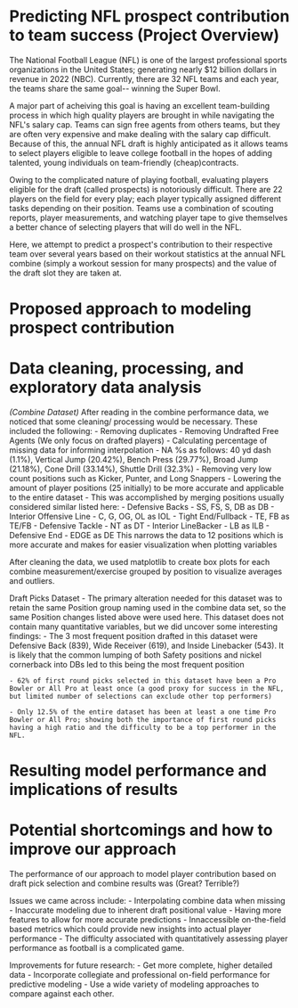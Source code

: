 # **Predicting NFL prospect contribution to team success (Project Overview)**
The National Football League (NFL) is one of the largest professional sports organizations in the United States; generating nearly $12 billion dollars in revenue in 2022 (NBC). Currently, there are 32 NFL teams and each year, the teams share the same goal-- winning the Super Bowl. 

A major part of acheiving this goal is having an excellent team-building process in which high quality players are brought in while navigating the NFL's salary cap. Teams can sign free agents from others teams, but they are often very expensive and make dealing with the salary cap difficult. Because of this, the annual NFL draft is highly anticipated as it allows  teams to select players eligible to leave college football in the hopes of adding talented, young individuals on team-friendly (cheap)contracts.

Owing to the complicated nature of playing football, evaluating players eligible for the draft (called prospects) is notoriously difficult. There are 22 players on the field for every play; each player typically assigned different tasks depending on their position. Teams use a combination of scouting reports, player measurements, and watching player tape to give themselves a better chance of selecting players that will do well in the NFL. 

Here, we attempt to predict a prospect's contribution to their respective team over several years based on their workout statistics at the annual NFL combine (simply a workout session for many prospects) and the value of the draft slot they are taken at.

 

# Proposed approach to modeling prospect contribution


# Data cleaning, processing, and exploratory data analysis
*(Combine Dataset)* After reading in the combine performance data, we noticed that some cleaning/ processing would be necessary. These included the following: 
    - Removing duplicates
    - Removing Undrafted Free Agents (We only focus on drafted players)
    - Calculating percentage of missing data for informing interpolation
        - NA %s as follows: 40 yd dash (1.1%), Vertical Jump (20.42%), Bench Press (29.77%), Broad Jump (21.18%), Cone Drill (33.14%), Shuttle Drill (32.3%)
    - Removing very low count positions such as Kicker, Punter, and Long Snappers
    - Lowering the amount of player positions (25 initially) to be more accurate and applicable to the entire dataset
        - This was accomplished by merging positions usually considered similar listed here:
            - Defensive Backs - SS, FS, S, DB as DB
            - Interior Offensive Line - C, G, OG, OL as IOL
            - Tight End/Fullback - TE, FB as TE/FB
            - Defensive Tackle - NT as DT
            - Interior LineBacker - LB as ILB
            - Defensive End - EDGE as DE
    This narrows the data to 12 positions which is more accurate and makes for easier visualization when plotting variables


After cleaning the data, we used matplotlib to create box plots for each combine measurement/exercise grouped by position to visualize averages and outliers.

Draft Picks Dataset - The primary alteration needed for this dataset was to retain the same Position group naming used in the combine data set, so the same Position changes listed above were used here. This dataset does not contain many quantitative variables, but we did uncover some interesting findings:
    - The 3 most frequent position drafted in this dataset were Defensive Back (839), Wide Receiver (619), and Inside Linebacker (543). It is likely that the common lumping of both Safety positions and nickel cornerback into DBs led to this being the most frequent position

    - 62% of first round picks selected in this dataset have been a Pro Bowler or All Pro at least once (a good proxy for success in the NFL, but limited number of selections can exclude other top performers)

    - Only 12.5% of the entire dataset has been at least a one time Pro Bowler or All Pro; showing both the importance of first round picks having a high ratio and the difficulty to be a top performer in the NFL.






# Resulting model performance and implications of results


# Potential shortcomings and how to improve our approach
The performance of our approach to model player contribution based on draft pick selection and combine results was (Great? Terrible?)

Issues we came across include: 
    - Interpolating combine data when missing
    - Inaccurate modeling due to inherent draft positional value
    - Having more features to allow for more accurate predictions
    - Innaccessible on-the-field based metrics which could provide new insights into actual player performance
    - The difficulty associated with quantitatively assessing player performance as football is a complicated game.

Improvements for future research: 
    - Get more complete, higher detailed data
    - Incorporate collegiate and professional on-field performance for predictive modeling
    - Use a wide variety of modeling approaches to compare against each other. 